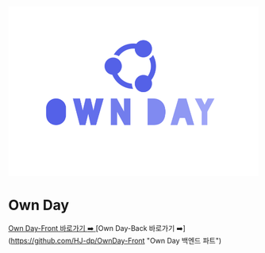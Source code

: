 ![Logo](./public/logo.png)

# Own Day

[Own Day-Front 바로가기 :arrow_right: ](https://github.com/HJ-dp/OwnDay-Front "Own Day 프론트엔드 파트")
[Own Day-Back 바로가기 :arrow_right:] (https://github.com/HJ-dp/OwnDay-Front "Own Day 백엔드 파트")
